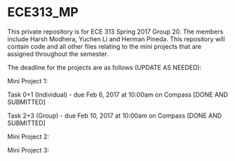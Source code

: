 # ECE313_MP

This private repository is for ECE 313 Spring 2017 Group 20. The members include Harsh Modhera, Yuchen Li and Herman Pineda.
This repository will contain code and all other files relating to the mini projects that are assigned throughout the semester.

The deadline for the projects are as follows (UPDATE AS NEEDED):

Mini Project 1:

Task 0+1 (Individual) - due Feb 6, 2017 at 10:00am on Compass [DONE AND SUBMITTED]

Task 2+3 (Group)      - due Feb 10, 2017 at 10:00am on Compass [DONE AND SUBMITTED]

Mini Project 2:

Mini Project 3:

